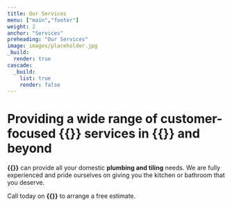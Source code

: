 ```yaml
---
title: Our Services
menu: ["main","footer"]
weight: 2
anchor: "Services"
preheading: "Our Services"
image: images/placeholder.jpg
_build:
  render: true
cascade:
  _build:
    list: true
    render: false
---
```


# Providing a wide range of customer-focused **{{<industry>}} services** in **{{<towncity>}}** and beyond

**{{<company>}}** can provide all your domestic **plumbing and tiling** needs. We are fully experienced and pride ourselves on giving you the kitchen or bathroom that you deserve. 

Call today on **{{<mobile>}}** to arrange a free estimate.

